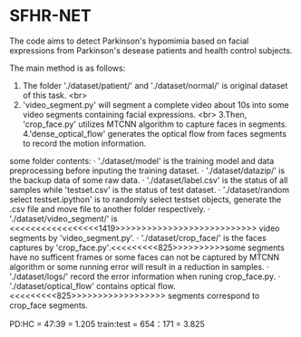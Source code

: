 # SFHR-NET

The code aims to detect Parkinson's hypomimia based on facial expressions from Parkinson's desease patients and health control subjects.

The main method is as follows:




1. The folder './dataset/patient/' and './dataset/normal/' is original dataset of this task. \<br>
2. 'video_segment.py' will segment a complete video about 10s into some video segments containing facial expressions. \<br>
3.Then, 'crop_face.py' utilizes MTCNN algorithm to capture faces in segments.
4.'dense_optical_flow' generates the optical flow from faces segments to record the motion information.

some folder contents:
· './dataset/model' is the training model and data preprocessing before inputing the training dataset.
· './dataset/datazip/' is the backup data of some raw data.
· './dataset/label.csv' is the status of all samples while 'testset.csv' is the status of test dataset.
· './dataset/random select testset.ipython' is to randomly select testset objects, generate the .csv file and move file to another folder respectively.
· './dataset/video_segment/' is <<<<<<<<<<<<<<<<<1419>>>>>>>>>>>>>>>>>>>>>>>>>>> video segments by 'video_segment.py'.
· './dataset/crop_face/' is the faces captures by 'crop_face.py'.<<<<<<<<<825>>>>>>>>>>some segments have no sufficent frames or some faces can not be captured by MTCNN algorithm or some running error will result in a reduction in samples.
· './dataset/logs/' record the error information when runing crop_face.py.
· './dataset/optical_flow' contains optical flow.<<<<<<<<<825>>>>>>>>>>>>>>>>>> segments correspond to crop_face segments.


PD:HC = 47:39 = 1.205
train:test = 654：171 = 3.825
